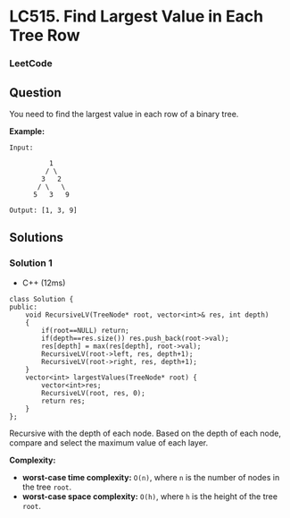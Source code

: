 # LC515. Find Largest Value in Each Tree Row

### LeetCode

## Question

You need to find the largest value in each row of a binary tree.

**Example:**

```
Input: 

          1
         / \
        3   2
       / \   \  
      5   3   9 

Output: [1, 3, 9]
```

## Solutions

### Solution 1

* C++ (12ms)
```
class Solution {
public:
    void RecursiveLV(TreeNode* root, vector<int>& res, int depth)
    {
        if(root==NULL) return;
        if(depth==res.size()) res.push_back(root->val);
        res[depth] = max(res[depth], root->val);
        RecursiveLV(root->left, res, depth+1);
        RecursiveLV(root->right, res, depth+1);
    }
    vector<int> largestValues(TreeNode* root) {
        vector<int>res;
        RecursiveLV(root, res, 0);
        return res;
    }
};
```

Recursive with the depth of each node. Based on the depth of each node, compare and select the maximum value of each layer.

**Complexity:**

* **worst-case time complexity:** `O(n)`, where `n` is the number of nodes in the tree `root`.
* **worst-case space complexity:** `O(h)`, where `h` is the height of the tree `root`.